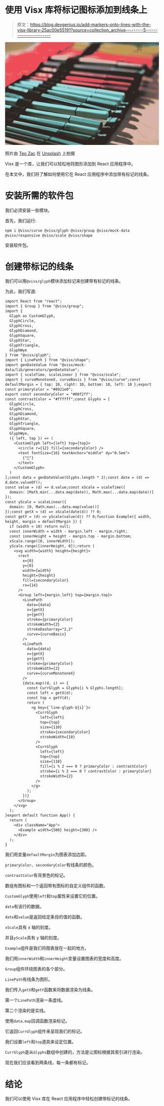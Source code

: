 # 使用 Visx 库将标记图标添加到线条上

> 原文：<https://blog.devgenius.io/add-markers-onto-lines-with-the-visx-library-25ac00e55191?source=collection_archive---------5----------------------->

![](img/1d0226f2be01423d9ab62cefc734166c.png)

照片由 [Teo Zac](https://unsplash.com/@teo?utm_source=medium&utm_medium=referral) 在 [Unsplash](https://unsplash.com?utm_source=medium&utm_medium=referral) 上拍摄

Visx 是一个库，让我们可以轻松地将图形添加到 React 应用程序中。

在本文中，我们将了解如何使用它在 React 应用程序中添加带有标记的线条。

# 安装所需的软件包

我们必须安装一些模块。

首先，我们运行:

```
npm i @visx/curve @visx/glyph @visx/group @visx/mock-data @visx/responsive @visx/scale @visx/shape
```

安装软件包。

# 创建带标记的线条

我们可以用`@visx/glyph`模块添加标记来创建带有标记的线条。

为此，我们写道:

```
import React from "react";
import { Group } from "@visx/group";
import {
  Glyph as CustomGlyph,
  GlyphCircle,
  GlyphCross,
  GlyphDiamond,
  GlyphSquare,
  GlyphStar,
  GlyphTriangle,
  GlyphWye
} from "@visx/glyph";
import { LinePath } from "@visx/shape";
import genDateValue from "@visx/mock-data/lib/generators/genDateValue";
import { scaleTime, scaleLinear } from "@visx/scale";
import { curveMonotoneX, curveBasis } from "@visx/curve";const defaultMargin = { top: 10, right: 10, bottom: 10, left: 10 };export const primaryColor = "#8921e0";
export const secondaryColor = "#00f2ff";
const contrastColor = "#ffffff";const Glyphs = [
  GlyphCircle,
  GlyphCross,
  GlyphDiamond,
  GlyphStar,
  GlyphTriangle,
  GlyphSquare,
  GlyphWye,
  ({ left, top }) => (
    <CustomGlyph left={left} top={top}>
      <circle r={12} fill={secondaryColor} />
      <text fontSize={16} textAnchor="middle" dy="0.5em">
        {"💜"}
      </text>
    </CustomGlyph>
  )
];const data = genDateValue(Glyphs.length * 2);const date = (d) => d.date.valueOf();
const value = (d) => d.value;const xScale = scaleTime({
  domain: [Math.min(...data.map(date)), Math.max(...data.map(date))]
});
const yScale = scaleLinear({
  domain: [0, Math.max(...data.map(value))]
});const getX = (d) => xScale(date(d)) ?? 0;
const getY = (d) => yScale(value(d)) ?? 0;function Example({ width, height, margin = defaultMargin }) {
  if (width < 10) return null;
  const innerWidth = width - margin.left - margin.right;
  const innerHeight = height - margin.top - margin.bottom;
  xScale.range([0, innerWidth]);
  yScale.range([innerHeight, 0]);return (
    <svg width={width} height={height}>
      <rect
        x={0}
        y={0}
        width={width}
        height={height}
        fill={secondaryColor}
        rx={14}
      />
      <Group left={margin.left} top={margin.top}>
        <LinePath
          data={data}
          x={getX}
          y={getY}
          stroke={primaryColor}
          strokeWidth={2}
          strokeDasharray="2,2"
          curve={curveBasis}
        />
        <LinePath
          data={data}
          x={getX}
          y={getY}
          stroke={primaryColor}
          strokeWidth={2}
          curve={curveMonotoneX}
        />
        {data.map((d, i) => {
          const CurrGlyph = Glyphs[i % Glyphs.length];
          const left = getX(d);
          const top = getY(d);
          return (
            <g key={`line-glyph-${i}`}>
              <CurrGlyph
                left={left}
                top={top}
                size={110}
                stroke={secondaryColor}
                strokeWidth={10}
              />
              <CurrGlyph
                left={left}
                top={top}
                size={110}
                fill={i % 2 === 0 ? primaryColor : contrastColor}
                stroke={i % 2 === 0 ? contrastColor : primaryColor}
                strokeWidth={2}
              />
            </g>
          );
        })}
      </Group>
    </svg>
  );
}export default function App() {
  return (
    <div className="App">
      <Example width={500} height={300} />
    </div>
  );
}
```

我们用变量`defaultMargin`为图表添加边距。

`primaryColor`、`secondaryColor`有线条的颜色。

`contrastColor`有背景色的标记。

数组有图标和一个返回带有图标的自定义组件的函数。

`CustomGlyph`使用`left`和`top`属性来设置它的位置。

`data`有该行的数据。

`date`和`value`是返回给定条目的值的函数。

`xScale`具有 x 轴的刻度。

并且`yScale`具有 y 轴的刻度。

`Example`组件是我们将图表放在一起的地方。

我们用`innerWidth`和`innerHeight`变量设置图表的宽度和高度。

`Group`组件环绕图表的各个部分。

`LinePath`有线条为图形。

我们传入`getX`和`getY`函数来将数据渲染为线条。

第一个`LinePath`渲染一条虚线。

第二个渲染的是实线。

使用`data.map`回调函数渲染标记。

它返回`CurrGlyph`组件来呈现我们的标记。

我们设置`left`和`top`道具来设定位置。

`CurrGlyph`是从`Glyphs`数组中创建的，方法是让图标根据其索引进行渲染。

现在我们应该看到两条线，每一条都有标记。

# 结论

我们可以使用 Visx 库在 React 应用程序中轻松创建带标记的线条。